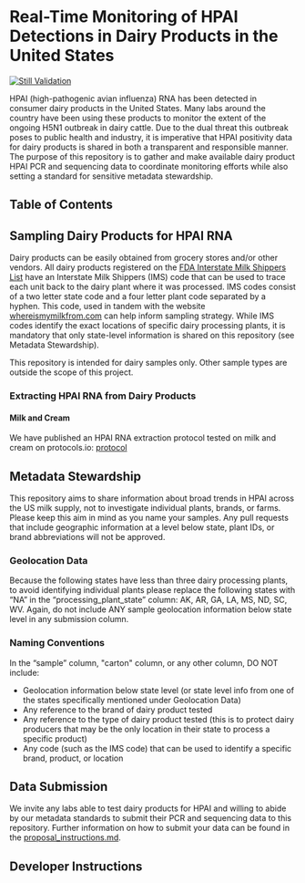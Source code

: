 # Real-Time Monitoring of HPAI Detections in Dairy Products in the United States

[![Still Validation](https://github.com/dholab/dairy-hpai-monitoring/actions/workflows/validate.yml/badge.svg)](https://github.com/dholab/dairy-hpai-monitoring/actions/workflows/validate.yml)

HPAI (high-pathogenic avian influenza) RNA has been detected in consumer dairy products in the United States. Many labs around the country have been using these products to monitor the extent of the ongoing H5N1 outbreak in dairy cattle. Due to the dual threat this outbreak poses to public health and industry, it is imperative that HPAI positivity data for dairy products is shared in both a transparent and responsible manner. The purpose of this repository is to gather and make available dairy product HPAI PCR and sequencing data to coordinate monitoring efforts while also setting a standard for sensitive metadata stewardship.

## Table of Contents

## Sampling Dairy Products for HPAI RNA

Dairy products can be easily obtained from grocery stores and/or other vendors. All dairy products registered on the [FDA Interstate Milk Shippers List](https://www.fda.gov/food/federalstate-food-programs/interstate-milk-shippers-list#rules) have an Interstate Milk Shippers (IMS) code that can be used to trace each unit back to the dairy plant where it was processed. IMS codes consist of a two letter state code and a four letter plant code separated by a hyphen. This code, used in tandem with the website [whereismymilkfrom.com](https://www.whereismymilkfrom.com) can help inform sampling strategy. While IMS codes identify the exact locations of specific dairy processing plants, it is mandatory that only state-level information is shared on this repository (see Metadata Stewardship).

This repository is intended for dairy samples only. Other sample types are outside the scope of this project.

### Extracting HPAI RNA from Dairy Products

#### Milk and Cream

We have published an HPAI RNA extraction protocol tested on milk and cream on protocols.io: [protocol](https://www.protocols.io/view/rna-extraction-from-milk-for-hpai-surveillance-dczp2x5n.html)

## Metadata Stewardship

This repository aims to share information about broad trends in HPAI across the US milk supply, not to investigate individual plants, brands, or farms. Please keep this aim in mind as you name your samples. Any pull requests that include geographic information at a level below state, plant IDs, or brand abbreviations will not be approved.

### Geolocation Data

Because the following states have less than three dairy processing plants, to avoid identifying individual plants please replace the following states with “NA” in the “processing_plant_state” column: AK, AR, GA, LA, MS, ND, SC, WV. Again, do not include ANY sample geolocation information below state level in any submission column.

### Naming Conventions

In the “sample” column, "carton" column, or any other column, DO NOT include:

-   Geolocation information below state level (or state level info from one of the states specifically mentioned under Geolocation Data)
-   Any reference to the brand of dairy product tested
-   Any reference to the type of dairy product tested (this is to protect dairy producers that may be the only location in their state to process a specific product)
-   Any code (such as the IMS code) that can be used to identify a specific brand, product, or location

## Data Submission

We invite any labs able to test dairy products for HPAI and willing to abide by our metadata standards to submit their PCR and sequencing data to this repository. Further information on how to submit your data can be found in the [proposal_instructions.md](docs/proposal_instructions.md).

## Developer Instructions
